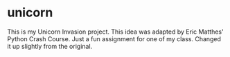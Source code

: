 # unicorn
This is my Unicorn Invasion project. This idea was adapted by Eric Matthes' Python Crash Course. 
Just a fun assignment for one of my class. Changed it up slightly from the original.
